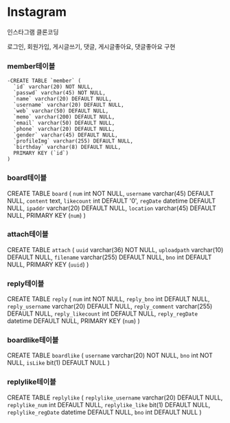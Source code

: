 # Instagram
인스타그램 클론코딩

로그인, 회원가입, 게시글쓰기, 댓글, 게시글좋아요, 댓글좋아요 구현


### member테이블
```
-CREATE TABLE `member` (
  `id` varchar(20) NOT NULL,
  `passwd` varchar(45) NOT NULL,
  `name` varchar(20) DEFAULT NULL,
  `username` varchar(20) DEFAULT NULL,
  `web` varchar(50) DEFAULT NULL,
  `memo` varchar(200) DEFAULT NULL,
  `email` varchar(50) DEFAULT NULL,
  `phone` varchar(20) DEFAULT NULL,
  `gender` varchar(45) DEFAULT NULL,
  `profileImg` varchar(255) DEFAULT NULL,
  `birthday` varchar(8) DEFAULT NULL,
  PRIMARY KEY (`id`)
)
```
### board테이블

CREATE TABLE `board` (
  `num` int NOT NULL,
  `username` varchar(45) DEFAULT NULL,
  `content` text,
  `likecount` int DEFAULT '0',
  `regDate` datetime DEFAULT NULL,
  `ipaddr` varchar(20) DEFAULT NULL,
  `location` varchar(45) DEFAULT NULL,
  PRIMARY KEY (`num`)
)

### attach테이블

CREATE TABLE `attach` (
  `uuid` varchar(36) NOT NULL,
  `uploadpath` varchar(10) DEFAULT NULL,
  `filename` varchar(255) DEFAULT NULL,
  `bno` int DEFAULT NULL,
  PRIMARY KEY (`uuid`)
)

### reply테이블

CREATE TABLE `reply` (
  `num` int NOT NULL,
  `reply_bno` int DEFAULT NULL,
  `reply_username` varchar(20) DEFAULT NULL,
  `reply_comment` varchar(255) DEFAULT NULL,
  `reply_likecount` int DEFAULT NULL,
  `reply_regDate` datetime DEFAULT NULL,
  PRIMARY KEY (`num`)
)

### boardlike테이블

CREATE TABLE `boardlike` (
  `username` varchar(20) NOT NULL,
  `bno` int NOT NULL,
  `isLike` bit(1) DEFAULT NULL
)

### replylike테이블

CREATE TABLE `replylike` (
  `replylike_username` varchar(20) DEFAULT NULL,
  `replylike_num` int DEFAULT NULL,
  `replylike_like` bit(1) DEFAULT NULL,
  `replylike_regDate` datetime DEFAULT NULL,
  `bno` int DEFAULT NULL
)
